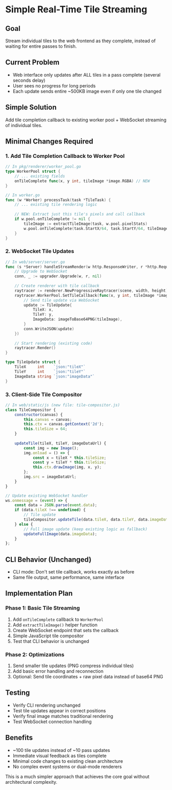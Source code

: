 # Simple Real-Time Tile Streaming

## Goal
Stream individual tiles to the web frontend as they complete, instead of waiting for entire passes to finish.

## Current Problem
- Web interface only updates after ALL tiles in a pass complete (several seconds delay)
- User sees no progress for long periods
- Each update sends entire ~500KB image even if only one tile changed

## Simple Solution
Add tile completion callback to existing worker pool + WebSocket streaming of individual tiles.

## Minimal Changes Required

### 1. Add Tile Completion Callback to Worker Pool
```go
// In pkg/renderer/worker_pool.go
type WorkerPool struct {
    // ... existing fields
    onTileComplete func(x, y int, tileImage *image.RGBA) // NEW
}

// In worker.go
func (w *Worker) processTask(task *TileTask) {
    // ... existing tile rendering logic
    
    // NEW: Extract just this tile's pixels and call callback
    if w.pool.onTileComplete != nil {
        tileImage := extractTileImage(task, w.pool.pixelStats)
        w.pool.onTileComplete(task.StartX/64, task.StartY/64, tileImage)
    }
}
```

### 2. WebSocket Tile Updates
```go
// In web/server/server.go
func (s *Server) handleStreamRender(w http.ResponseWriter, r *http.Request) {
    // Upgrade to WebSocket
    conn, _ := upgrader.Upgrade(w, r, nil)
    
    // Create renderer with tile callback
    raytracer := renderer.NewProgressiveRaytracer(scene, width, height)
    raytracer.WorkerPool.SetTileCallback(func(x, y int, tileImage *image.RGBA) {
        // Send tile update via WebSocket
        update := TileUpdate{
            TileX: x,
            TileY: y, 
            ImageData: imageToBase64PNG(tileImage),
        }
        conn.WriteJSON(update)
    })
    
    // Start rendering (existing code)
    raytracer.Render()
}

type TileUpdate struct {
    TileX     int    `json:"tileX"`
    TileY     int    `json:"tileY"`  
    ImageData string `json:"imageData"`
}
```

### 3. Client-Side Tile Compositor
```javascript
// In web/static/js (new file: tile-compositor.js)
class TileCompositor {
    constructor(canvas) {
        this.canvas = canvas;
        this.ctx = canvas.getContext('2d');
        this.tileSize = 64;
    }
    
    updateTile(tileX, tileY, imageDataUrl) {
        const img = new Image();
        img.onload = () => {
            const x = tileX * this.tileSize;
            const y = tileY * this.tileSize;
            this.ctx.drawImage(img, x, y);
        };
        img.src = imageDataUrl;
    }
}

// Update existing WebSocket handler
ws.onmessage = (event) => {
    const data = JSON.parse(event.data);
    if (data.tileX !== undefined) {
        // Tile update
        tileCompositor.updateTile(data.tileX, data.tileY, data.imageData);
    } else {
        // Full image update (keep existing logic as fallback)
        updateFullImage(data.imageData);
    }
};
```

## CLI Behavior (Unchanged)
- CLI mode: Don't set tile callback, works exactly as before
- Same file output, same performance, same interface

## Implementation Plan

### Phase 1: Basic Tile Streaming
1. Add `onTileComplete` callback to `WorkerPool`
2. Add `extractTileImage()` helper function
3. Create WebSocket endpoint that sets the callback
4. Simple JavaScript tile compositor
5. Test that CLI behavior is unchanged

### Phase 2: Optimizations
1. Send smaller tile updates (PNG compress individual tiles)
2. Add basic error handling and reconnection
3. Optional: Send tile coordinates + raw pixel data instead of base64 PNG

## Testing
- Verify CLI rendering unchanged
- Test tile updates appear in correct positions
- Verify final image matches traditional rendering
- Test WebSocket connection handling

## Benefits
- ~100 tile updates instead of ~10 pass updates
- Immediate visual feedback as tiles complete
- Minimal code changes to existing clean architecture
- No complex event systems or dual-mode renderers

This is a much simpler approach that achieves the core goal without architectural complexity.